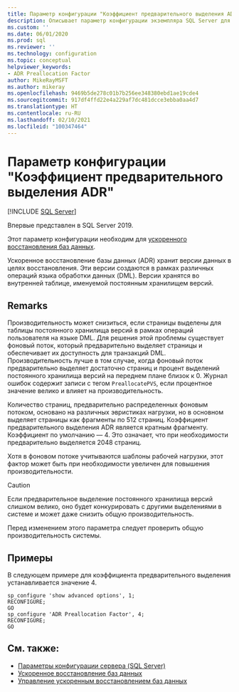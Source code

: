 ```yaml
---
title: Параметр конфигурации "Коэффициент предварительного выделения ADR" | Документация Майкрософт
description: Описывает параметр конфигурации экземпляра SQL Server для коэффициента предварительного выделения ADR.
ms.custom: ''
ms.date: 06/01/2020
ms.prod: sql
ms.reviewer: ''
ms.technology: configuration
ms.topic: conceptual
helpviewer_keywords:
- ADR Preallocation Factor
author: MikeRayMSFT
ms.author: mikeray
ms.openlocfilehash: 9469b5de278c01b7b256ee348380ebd1ae19cde4
ms.sourcegitcommit: 917df4ffd22e4a229af7dc481dcce3ebba0aa4d7
ms.translationtype: HT
ms.contentlocale: ru-RU
ms.lasthandoff: 02/10/2021
ms.locfileid: "100347464"
---
```

# <a name="adr-preallocation-factor-configuration-option"></a>Параметр конфигурации "Коэффициент предварительного выделения ADR"

 [!INCLUDE [SQL Server](../../includes/applies-to-version/sqlserver.md)]

Впервые представлен в SQL Server 2019.

Этот параметр конфигурации необходим для [ускоренного восстановления баз данных](../../relational-databases/accelerated-database-recovery-concepts.md).

Ускоренное восстановление базы данных (ADR) хранит версии данных в целях восстановления. Эти версии создаются в рамках различных операций языка обработки данных (DML). Версии хранятся во внутренней таблице, именуемой постоянным хранилищем версий. 

## <a name="remarks"></a>Remarks  

Производительность может снизиться, если страницы выделены для таблицы постоянного хранилища версий в рамках операций пользователя на языке DML. Для решения этой проблемы существует фоновый поток, который предварительно выделяет страницы и обеспечивает их доступность для транзакций DML. Производительность лучше в том случае, когда фоновый поток предварительно выделяет достаточно страниц и процент выделений постоянного хранилища версий на переднем плане близок к 0. Журнал ошибок содержит записи с тегом `PreallocatePVS`, если процентное значение велико и влияет на производительность.

Количество страниц, предварительно распределенных фоновым потоком, основано на различных эвристиках нагрузки, но в основном выделяет страницы как фрагменты по 512 страниц. Коэффициент предварительного выделения ADR является кратным фрагменту. Коэффициент по умолчанию — 4. Это означает, что при необходимости предварительно выделяется 2048 страниц. 

Хотя в фоновом потоке учитываются шаблоны рабочей нагрузки, этот фактор может быть при необходимости увеличен для повышения производительности.

> [!CAUTION]
> Если предварительное выделение постоянного хранилища версий слишком велико, оно будет конкурировать с другими выделениями в системе и может даже снизить общую производительность.
>
> Перед изменением этого параметра следует проверить общую производительность системы.

## <a name="examples"></a>Примеры  

В следующем примере для коэффициента предварительного выделения устанавливается значение 4.

```tsql
sp_configure 'show advanced options', 1;
RECONFIGURE;
GO 
sp_configure 'ADR Preallocation Factor', 4;
RECONFIGURE;
GO
```

## <a name="see-also"></a>См. также:  

- [Параметры конфигурации сервера (SQL Server)](../../database-engine/configure-windows/server-configuration-options-sql-server.md)
- [Ускоренное восстановление баз данных](../../relational-databases/accelerated-database-recovery-concepts.md)
- [Управление ускоренным восстановлением баз данных](../../relational-databases/accelerated-database-recovery-management.md)